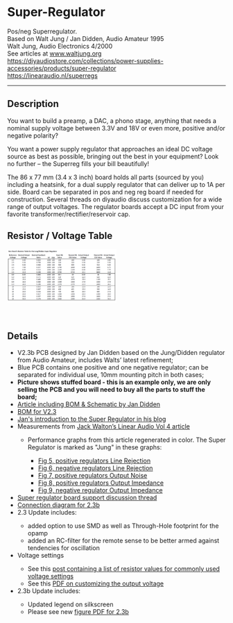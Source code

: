 # Super-Regulator
Pos/neg Superregulator.   
Based on Walt Jung / Jan Didden, Audio Amateur 1995   
Walt Jung, Audio Electronics 4/2000   
See articles at www.waltjung.org  
https://diyaudiostore.com/collections/power-supplies-accessories/products/super-regulator  
https://linearaudio.nl/superregs  

----  

<h2>Description</h2>
<p>You want to build a preamp, a DAC, a phono stage, anything that needs a nominal supply voltage between 3.3V and 18V or even more, positive and/or negative polarity?</p>
<p>You want a power supply regulator that approaches an ideal DC voltage source as best as possible, bringing out the best in your equipment? Look no further – the Superreg fills your bill beautifully!</p>
<p>The 86 x 77 mm (3.4 x 3 inch) board holds all parts (sourced by you) including a heatsink, for a dual supply regulator that can deliver up to 1A per side. Board can be separated in pos and neg reg board if needed for construction. Several threads on diyaudio discuss customization for a wide range of output voltages. The regulator boards accept a DC input from your favorite transformer/rectifier/reservoir cap.</span></p>
<h2>Resistor / Voltage Table</span></h2>
<p><a href="docs/Example_Super_Regulator_Calculations_for_Resistor_Values_v5.pdf"><img width="50%" src="docs/Example_Super_Regulator_Calculations_for_Resistor_Values_v5.png" alt="Example Resistor Values"></a></p>
<p>&nbsp;&nbsp;</p>
<h2>Details</h2>
</div>
<ul>
<li>V2.3b PCB designed by Jan Didden based on the Jung/Didden regulator from Audio Amateur, includes Walts’ latest refinement;</li>
<li>Blue PCB contains one positive and one negative regulator; can be separated for individual use, 10mm mounting pitch in both cases;</li>
<li><strong>Picture shows stuffed board - this is an example only, we are only selling the PCB and you will need to buy all the parts to stuff the board;</strong></li>
<li><a href="http://linearaudio.nl/superregs">Article including BOM &amp; Schematic by Jan Didden</a></li>
<li><a href="https://cdn.shopify.com/s/files/1/1006/5046/files/superreg_V2.3_BOM.PNG?7926544932534767816">BOM for V2.3</a></li>
<li><a href="https://www.diyaudio.com/archive/blogs/comments/comment3647.html">Jan's introduction to the Super Regulator in his blog</a></li>
<li>Measurements from <a href="http://www.linearaudio.net/index.php?option=com_content&amp;view=category&amp;layout=blog&amp;id=39&amp;Itemid=64">Jack Walton’s Linear Audio Vol 4 article</a>&nbsp;</li>
<ul>
<li>Performance graphs from this article regenerated in color. The Super Regulator is marked as "Jung" in these graphs:</li>
<ul>
<li><a href="https://cdn.shopify.com/s/files/1/1006/5046/files/V4_JW_F5.pdf">Fig 5, positive regulators Line Rejection</a></li>
<li><a href="https://cdn.shopify.com/s/files/1/1006/5046/files/V4_JW_F6.pdf">Fig 6, negative regulators Line Rejection</a></li>
<li><a href="https://cdn.shopify.com/s/files/1/1006/5046/files/V4_JW_F7.pdf">Fig 7, positive regulators Output Noise</a></li>
<li><a href="https://cdn.shopify.com/s/files/1/1006/5046/files/V4_JW_F8.pdf">Fig 8, positive regulators Output Impedance</a></li>
<li><a href="https://cdn.shopify.com/s/files/1/1006/5046/files/V4_JW_F9.pdf">Fig 9, negative regulator Output Impedance</a></li>
</ul>
</ul>
<li><a href="http://www.diyaudio.com/forums/diyaudio-store/247281-super-regulator.html">Super regulator board support discussion thread</a></li>
<li><a href="https://cdn.shopify.com/s/files/1/1006/5046/files/superreg_V2.3b_fig_2.pdf">Connection diagram for 2.3b</a></li>
<li>2.3 Update includes:</li>
<ul>
<li>added option to use SMD as well as Through-Hole footprint for the opamp</li>
<li>added an RC-filter for the remote sense to be better armed against tendencies for oscillation</li>
</ul>
<li>Voltage settings</li>
<ul>
<li>See this&nbsp;<a href="https://www.diyaudio.com/forums/the-diyaudio-store/247281-super-regulator-post6628064.html">post containing a list of resistor values for commonly used voltage settings</a>
</li>
<li>See this <a href="https://cdn.shopify.com/s/files/1/1006/5046/files/Superreg_customizing_r2.pdf">PDF on customizing the output voltage</a>
</li>
</ul>
<li>2.3b Update includes:</li>
<ul>
<li>Updated legend on silkscreen</li>
<li>Please see new <a href="https://cdn.shopify.com/s/files/1/1006/5046/files/superreg_V2.3b_fig_2.pdf">figure PDF for 2.3b</a>
